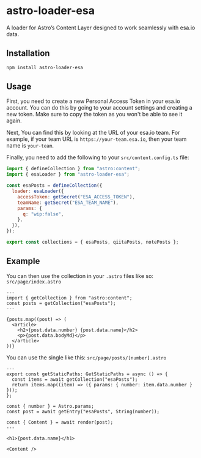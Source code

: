 # astro-loader-esa

A loader for Astro’s Content Layer designed to work seamlessly with esa.io data.

## Installation

```bash
npm install astro-loader-esa
```

## Usage

First, you need to create a new Personal Access Token in your esa.io account. You can do this by going to your account settings and creating a new token. Make sure to copy the token as you won't be able to see it again.

Next, You can find this by looking at the URL of your esa.io team. For example, if your team URL is `https://your-team.esa.io`, then your team name is `your-team`.

Finally, you need to add the following to your `src/content.config.ts` file:

```javascript
import { defineCollection } from "astro:content";
import { esaLoader } from "astro-loader-esa";

const esaPosts = defineCollection({
  loader: esaLoader({
    accessToken: getSecret("ESA_ACCESS_TOKEN"),
    teamName: getSecret("ESA_TEAM_NAME"),
    params: {
      q: "wip:false",
    },
  }),
});

export const collections = { esaPosts, qiitaPosts, notePosts };
```

## Example

You can then use the collection in your `.astro` files like so: `src/page/index.astro`

```astro
---
import { getCollection } from "astro:content";
const posts = getCollection("esaPosts");
---

{posts.map((post) => (
  <article>
    <h2>{post.data.number} {post.data.name}</h2>
    <p>{post.data.bodyMd}</p>
  </article>
))}
```

You can use the single like this: `src/page/posts/[number].astro`

```astro
---
export const getStaticPaths: GetStaticPaths = async () => {
  const items = await getCollection("esaPosts");
  return items.map((item) => ({ params: { number: item.data.number } }));
};

const { number } = Astro.params;
const post = await getEntry("esaPosts", String(number));

const { Content } = await render(post);
---

<h1>{post.data.name}</h1>

<Content />
```

